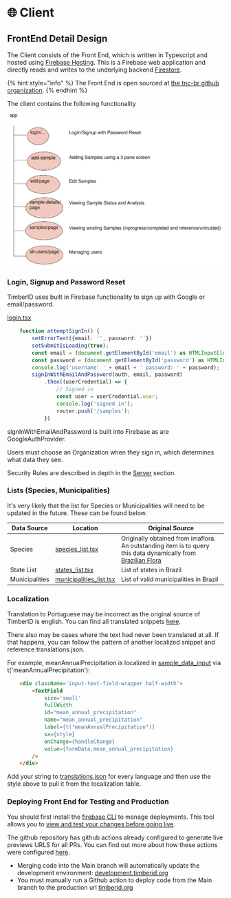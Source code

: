 # 🌐 Client

## FrontEnd Detail Design

The Client consists of the Front End, which is written in Typescript and hosted using [Firebase Hosting](https://firebase.google.com/docs/hosting). This is a Firebase web application and directly reads and writes to the underlying backend [Firestore](https://firebase.google.com/docs/firestore).

{% hint style="info" %}
The Front End is open sourced at [the tnc-br github organization](https://github.com/tnc-br/ddf-sample-tracking/tree/main).
{% endhint %}

The client contains the following functionality

<img src="../.gitbook/assets/file.excalidraw.svg" alt="" class="gitbook-drawing">

### Login, Signup and Password Reset

TimberID uses built in Firebase functionality to sign up with Google or email/password.

[login.tsx](https://github.com/tnc-br/ddf-sample-tracking/blob/main/sample\_tracking/app/login/login.tsx#L30C1-L42C15)

```typescript
    function attemptSignIn() {
        setErrorText({email: '', password: ''})
        setSubmitIsLoading(true);
        const email = (document.getElementById('email') as HTMLInputElement).value;
        const password = (document.getElementById('password') as HTMLInputElement).value;
        console.log('username: ' + email + ' password: ' + password);
        signInWithEmailAndPassword(auth, email, password)
            .then((userCredential) => {
                // Signed in 
                const user = userCredential.user;
                console.log('signed in');
                router.push('/samples');
            })
```

signInWithEmailAndPassword is built into Firebase as are GoogleAuthProvider.

Users must choose an Organization when they sign in, which determines what data they see.

Security Rules are described in depth in the [Server](server.md) section.

### Lists (Species, Municipalities)

It's very likely that the list for Species or Municipalities will need to be updated in the future.  These can be found below.

| Data Source    | Location                                                                                                                          | Original Source                                                                                                                                      |
| -------------- | --------------------------------------------------------------------------------------------------------------------------------- | ---------------------------------------------------------------------------------------------------------------------------------------------------- |
| Species        | [species\_list.tsx](https://github.com/tnc-br/ddf-sample-tracking/blob/main/sample\_tracking/app/species\_list.tsx)               | Originally obtained from imaflora. An outstanding item is to query this data dynamically from [Brazilian Flora](https://servicos.jbrj.gov.br/flora/) |
| State List     | [states\_list.tsx](https://github.com/tnc-br/ddf-sample-tracking/blob/main/sample\_tracking/app/states\_list.tsx)                 | List of states in Brazil                                                                                                                             |
| Municipalities | [municipalities\_list.tsx](https://github.com/tnc-br/ddf-sample-tracking/blob/main/sample\_tracking/app/municipalities\_list.tsx) | List of valid municipalities in Brazil                                                                                                               |

### Localization

Translation to Portuguese may be incorrect as the original source of TimberID is english. You can find all translated snippets [here](https://github.com/tnc-br/ddf-sample-tracking/blob/main/sample\_tracking/app/i18n/locales/pt/translations.json).

There also may be cases where the text had never been translated at all. If that happens, you can follow the pattern of another localized snippet and reference translations.json.

For example, meanAnnualPrecipitation is localized in [sample\_data\_input](https://github.com/tnc-br/ddf-sample-tracking/blob/main/sample\_tracking/app/sample\_data\_input.tsx#L655) via t('meanAnnualPrecipitation'):

```html
    <div className='input-text-field-wrapper half-width'>
        <TextField
            size='small'
            fullWidth
            id="mean_annual_precipitation"
            name="mean_annual_precipitation"
            label={t('meanAnnualPrecipitation')}
            sx={style}
            onChange={handleChange}
            value={formData.mean_annual_precipitation}
        />
    </div>
```

Add your string to [translations.json](https://github.com/tnc-br/ddf-sample-tracking/blob/main/sample\_tracking/app/i18n/locales/pt/translations.json) for every language and then use the style above to pull it from the localization table.

### Deploying Front End for Testing and Production

You should first install the [firebase CLI](https://firebase.google.com/docs/hosting#implementation\_path) to manage deployments.  This tool allows you to [view and test your changes before going live](https://firebase.google.com/docs/hosting/test-preview-deploy).

The github repository has github actions already configured to generate live previews URLS for all PRs.  You can find out more about how these actions were configured [here](https://firebase.google.com/docs/hosting/github-integration#set-up).

* Merging code into the Main branch will automatically update the development environment: [development.timberid.org](https://development.timberid.org)
* You must manually run a Github action to deploy code from the Main branch to the production url [timberid.org](https://timberid.org)

